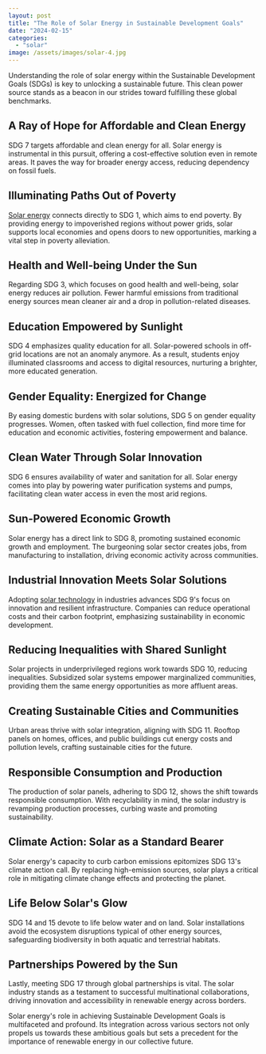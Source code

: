 ```yaml
---
layout: post
title: "The Role of Solar Energy in Sustainable Development Goals"
date: "2024-02-15"
categories: 
  - "solar"
image: /assets/images/solar-4.jpg
---
```


Understanding the role of solar energy within the Sustainable Development Goals (SDGs) is key to unlocking a sustainable future. This clean power source stands as a beacon in our strides toward fulfilling these global benchmarks.

## A Ray of Hope for Affordable and Clean Energy

SDG 7 targets affordable and clean energy for all. Solar energy is instrumental in this pursuit, offering a cost-effective solution even in remote areas. It paves the way for broader energy access, reducing dependency on fossil fuels.

## Illuminating Paths Out of Poverty

[Solar energy](/why-solar-energy-is-the-best-alternative/) connects directly to SDG 1, which aims to end poverty. By providing energy to impoverished regions without power grids, solar supports local economies and opens doors to new opportunities, marking a vital step in poverty alleviation.

## Health and Well-being Under the Sun

Regarding SDG 3, which focuses on good health and well-being, solar energy reduces air pollution. Fewer harmful emissions from traditional energy sources mean cleaner air and a drop in pollution-related diseases.

## Education Empowered by Sunlight

SDG 4 emphasizes quality education for all. Solar-powered schools in off-grid locations are not an anomaly anymore. As a result, students enjoy illuminated classrooms and access to digital resources, nurturing a brighter, more educated generation.

## Gender Equality: Energized for Change

By easing domestic burdens with solar solutions, SDG 5 on gender equality progresses. Women, often tasked with fuel collection, find more time for education and economic activities, fostering empowerment and balance.

## Clean Water Through Solar Innovation

SDG 6 ensures availability of water and sanitation for all. Solar energy comes into play by powering water purification systems and pumps, facilitating clean water access in even the most arid regions.

## Sun-Powered Economic Growth

Solar energy has a direct link to SDG 8, promoting sustained economic growth and employment. The burgeoning solar sector creates jobs, from manufacturing to installation, driving economic activity across communities.

## Industrial Innovation Meets Solar Solutions

Adopting [solar technology](/advancements-in-solar-technology/) in industries advances SDG 9's focus on innovation and resilient infrastructure. Companies can reduce operational costs and their carbon footprint, emphasizing sustainability in economic development.

## Reducing Inequalities with Shared Sunlight

Solar projects in underprivileged regions work towards SDG 10, reducing inequalities. Subsidized solar systems empower marginalized communities, providing them the same energy opportunities as more affluent areas.

## Creating Sustainable Cities and Communities

Urban areas thrive with solar integration, aligning with SDG 11. Rooftop panels on homes, offices, and public buildings cut energy costs and pollution levels, crafting sustainable cities for the future.

## Responsible Consumption and Production

The production of solar panels, adhering to SDG 12, shows the shift towards responsible consumption. With recyclability in mind, the solar industry is revamping production processes, curbing waste and promoting sustainability.

## Climate Action: Solar as a Standard Bearer

Solar energy's capacity to curb carbon emissions epitomizes SDG 13's climate action call. By replacing high-emission sources, solar plays a critical role in mitigating climate change effects and protecting the planet.

## Life Below Solar's Glow

SDG 14 and 15 devote to life below water and on land. Solar installations avoid the ecosystem disruptions typical of other energy sources, safeguarding biodiversity in both aquatic and terrestrial habitats.

## Partnerships Powered by the Sun

Lastly, meeting SDG 17 through global partnerships is vital. The solar industry stands as a testament to successful multinational collaborations, driving innovation and accessibility in renewable energy across borders.

Solar energy's role in achieving Sustainable Development Goals is multifaceted and profound. Its integration across various sectors not only propels us towards these ambitious goals but sets a precedent for the importance of renewable energy in our collective future.
